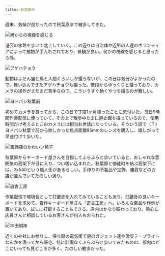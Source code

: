 ```yaml
---
title: 秋葉散歩
---
```

週末、気候が良かったので秋葉原まで散歩してきた。

![](https://lh6.googleusercontent.com/roCzYocZxkq73SDmbRjyC2CGQQaNgCN-8kdjrIoIfdMpTOvld9TS9QCJvwbDvFPr2su9Loeschrj_GfszO1A92KmTI4da4CJyODvNazzR1LLuvKfxxOUNbREVjhSxHrFZcmWbxa4kJEfYt0cRZ45pHc "鳩からの視線を感じる")

港区の水路を歩いて北上していく。この辺りは自治体や近所の人達のボランティアによって植物が手入れされており、景観が良い。何かの視線を感じると思ったら鳩。

![](https://lh4.googleusercontent.com/QSTBBhVMLI0BO45rxJ828bZ1TeZtU59vmAGhAc5Qruz4Egb5Q5j5pRAVra9B6DDw4mX8vzo3XQQf72yE52WYxjTudFj_36ahJmDs3m90P_JhkXP31URrhzbkE2XGttbBeXgO86I6qWM6LETPYAQsoGI "アゲハチョウ")

動物はふだん猫と鳥と人間ぐらいしか撮らないが、この日は気分がよかったので、舞い込んできたアゲハチョウも撮った。普段からゆっくりと撮っており、カメラの操作がまだまだ苦手なので、こういうすぐ動くやつを撮るのが難しい。

![](https://lh3.googleusercontent.com/nLDhE89rOsRMrs9P9AsaNHFSU0HMBsEcE_Hv3CefrinJUu4MqklEDDRUmWebc-P32zeOCwsV4N3w4qcWAiWAi5n3eQLlsRb1eYAHrVgx-T0Yw9R5g9Csuzx-T49LNIgSeGXaNcn4jegesUc5MO1sp3A "ヨドバシ秋葉前")

初めてカメラを買ってから、この日で丁度1ヶ月経ったことに気付いた。毎日9時間作業配信に使っていて、その上で散歩中たまに静止画を撮っているので、使用時間だけ考えるとこのカメラには相当お世話になっている。そういう訳で（？）ヨドバシ秋葉で前から欲しかった焦点距離85mmのレンズを購入し、嬉しがって早速付けて歩いた。

![](https://lh6.googleusercontent.com/AQjoEbJlNoBCal0iuWlJiX0TgaNbOdfvCIyBKNLSBKz4dWIwPRGEtaZ_54GCzAnBeLHyI9excQGE4dCZ3DvqDUHSjtbA_MwMTZbz6TaSQYBVW3bB449kFddcjrxUqFcZuzV_YPj_ZQDHoHQJhhlGkzk "宝飾店のかわいい椅子")

秋葉原からキーボード屋さんを目指してふらふらと歩いていると、おしゃれな雰囲気の高架下が目に入り、つい吸い込まれた。秋葉原と御徒町を結ぶ高架下には、2k540という職人街があるらしい。手作りの革製品や宝飾、雑貨などのお店が並んでいてたのしい通り。

![](https://lh6.googleusercontent.com/JtcizZBlTuSLn4UJmRd7rfLrNSW1wYX70pkZuY9oIS0xCgaHLY7hjPe9hdCJfO_5SpF81MXan0GCrHc7xeshP0A33Bn7A9NwVLDG_HHekNMxjiifPGfMZoCuVelaRnyVBijKl7LvGZwuLgHBICJeC2E "遊舎工房")

作業配信で環境音として打鍵音を入れてみていることもあり、打鍵音の良いキーボードを求めて、自作キーボード屋さん『[遊舎工房](https://yushakobo.jp/)』へ。いろんな部品や作例が置いてあり、試しに打鍵することもできる。店内はかなり賑わっており、熱心に店員さんと相談しているお客さんが何人もおられた。

![](https://lh5.googleusercontent.com/cuDtxUvg2HqhfIwCthkvDi_U1Rs_ZRH3E-X1nMixRwIevsMb6G_YMe6HFFMPSR1bQuGCe_nNHFlDvP4DbkcZXSCvoYu0w1ZHD7QQBoVMQkXUh0om2nfA3LTju5Hz-Gy-FCth7V7X8K82-gHjEMWQ35I "神田明神")

近くの神社にお参りし、帰り際の電気街で謎のガジェット達や激安テープライトなんかを漁ってから帰宅。特に計画なくぶらぶらと歩いてみたものの、都内はどこにいっても見どころが多く、たのしい散歩だった。
